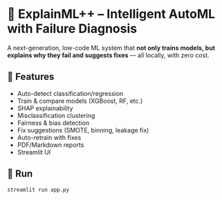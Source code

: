 # 🧠 ExplainML++ – Intelligent AutoML with Failure Diagnosis

A next-generation, low-code ML system that **not only trains models, but explains why they fail and suggests fixes** — all locally, with zero cost.

## 🚀 Features

- Auto-detect classification/regression
- Train & compare models (XGBoost, RF, etc.)
- SHAP explainability
- Misclassification clustering
- Fairness & bias detection
- Fix suggestions (SMOTE, binning, leakage fix)
- Auto-retrain with fixes
- PDF/Markdown reports
- Streamlit UI

## 🏁 Run

```bash
streamlit run app.py
```

